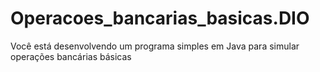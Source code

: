 # Operacoes_bancarias_basicas.DIO
Você está desenvolvendo um programa simples em Java para simular operações bancárias básicas
